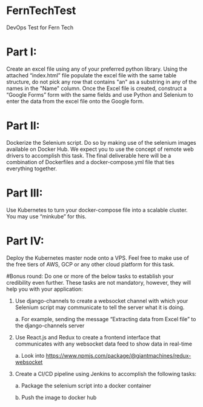 # FernTechTest
DevOps Test for Fern Tech


# Part I:
Create an excel file using any of your preferred python library. Using the attached “index.html” file populate the excel file with the same table structure, do not pick any row that contains "an" as a substring in any of the names in the "Name" column. Once the Excel file is created, construct a “Google Forms” form with the same fields and use Python and Selenium to enter the data from the excel file onto the Google form.

# Part II:
Dockerize the Selenium script. Do so by making use of the selenium images available on Docker Hub. We expect you to use the concept of remote web drivers to accomplish this task. The final deliverable here will be a combination of Dockerfiles and a docker-compose.yml file that ties everything together.

# Part III:
Use Kubernetes to turn your docker-compose file into a scalable cluster. You may use “minkube” for this.

# Part IV:
Deploy the Kubernetes master node onto a VPS. Feel free to make use of the free tiers of AWS, GCP or any other cloud platform for this task.

#Bonus round:
Do one or more of the below tasks to establish your credibility even further. These tasks are not mandatory, however, they will help you with your application:


1. Use django-channels to create a websocket channel with which your Selenium script may communicate to tell the server what it is doing.
      
      a. For example, sending the message “Extracting data from Excel file” to the django-channels server



2. Use React.js and Redux to create a frontend interface that communicates with any websocket data feed to show data in real-time
      
      a. Look into https://www.npmjs.com/package/@giantmachines/redux-websocket



3. Create a CI/CD pipeline using Jenkins to accomplish the following tasks:
      
      a. Package the selenium script into a docker container
      
      b. Push the image to docker hub
